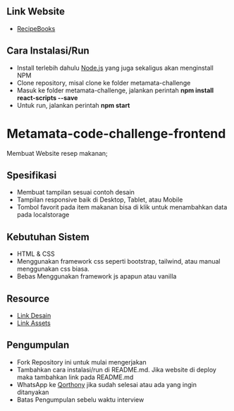 ## Link Website

- [RecipeBooks](https://aynunnissa__.gitlab.io/metamata-challenge/)

## Cara Instalasi/Run

- Install terlebih dahulu [Node.js](https://nodejs.org/en/) yang juga sekaligus akan menginstall NPM
- Clone repository, misal clone ke folder metamata-challenge
- Masuk ke folder metamata-challenge, jalankan perintah **npm install react-scripts --save**
- Untuk run, jalankan perintah **npm start**

# Metamata-code-challenge-frontend

Membuat Website resep makanan;

## Spesifikasi

- Membuat tampilan sesuai contoh desain
- Tampilan responsive baik di Desktop, Tablet, atau Mobile
- Tombol favorit pada item makanan bisa di klik untuk menambahkan data pada localstorage

## Kebutuhan Sistem

- HTML & CSS
- Menggunakan framework css seperti bootstrap, tailwind, atau manual menggunakan css biasa.
- Bebas Menggunakan framework js apapun atau vanilla

## Resource

- [Link Desain](https://www.figma.com/file/RFVlJ99NQmpgIfx5AwAJiB/RecipeBooks?node-id=118%3A0)
- [Link Assets](https://drive.google.com/drive/folders/195CbiY3IwFxhPW4HcNsob8Hy2uDau6U9?usp=sharing)

## Pengumpulan

- Fork Repository ini untuk mulai mengerjakan
- Tambahkan cara instalasi/run di README.md. Jika website di deploy maka tambahkan link pada README.md
- WhatsApp ke [Qorthony](https://wa.me/08872402827) jika sudah selesai atau ada yang ingin ditanyakan
- Batas Pengumpulan sebelu waktu interview

